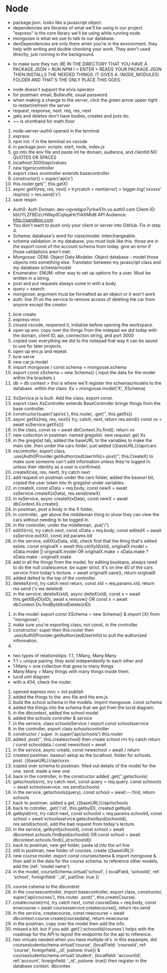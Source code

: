 # Node

<!-- SECTION Monday May, 22 -->
* package.json. looks like a javascript object.
* dependencies are libraries of what we'll be using in our project. "express" is the core library we'll be using while running node.
* mongoose is what we use to talk to our database.
* devDependencies are only there when you're in the environment. they help with writing and double checking your work. They aren't used directly, just running in the background.
<!-- IMPORTANT -->
* to make sure they run: BE IN THE DIRECTORY THAT YOU HAVE A PACKAGE.JSON > RUN NPM I > ENTER > READS YOUR PACKAGE.JSON THEN INSTALLS THE NEEDED THINGS. IT GIVES A .\NODE_MODULES\ FOLDER AND THAT'S THE ONLY PLACE THIS GOES. 
<!-- ///////////// -->
* node doesn't support the elvis operator
* for postman: email, Bullwulfe, usual password
* when making a change to the server, click the green arrow upper right to restart/refresh the server
* request, response, next. req, res, next
* gets and deletes don't have bodies, creates and puts do. 
* ~~ is shorthand for math.floor

1. node-server-auth0 opened in the terminal
2. express
3. npm init -f in the terminal on vscode
4. in package.json: scripts: start, node, index.js
5. go into the env file and paste int he domain, audience, and clientId NO QUOTES OR SPACES
6. localhost:3000/api/values
7. new tigerscontroller
8. export class xcontroller extends basecontroller
9. constructor() > super('api/x')
10. this.router.get('', this.getX)
11. async getX(req, res, next) > try/catch > next(error) > logger.log('xxxxxx' req/res) > res.send('x')
12. save respin


<!-- SECTION Tuesday, May 23 -->
* Auth0:
Auth Domain: dev-ogvwlqpn7yrkw51n.us.auth0.com
Client-ID: kbUYLZFBDzLHWaydCqitqaHcYiAXMld8
API Audience: http://sandbox.com
* You don't want to push only your client or server into GitHub. Fix in step 4.
* Schema: database's word for class/model. interchangeable. 
* schema validation: in my database, you must look like this. those are in the export const of the account schema from today. give an error if those validations aren't met. 
* Mongoose: ODM: Object Data Modeler. Object database - model those objects into something else. Translator between my javascript class and my database schema/model 
* Enumerator: ENUM: other way to set up options for a user. Must be written in a string.
* post and put requests always come in with a body
* query = search. 
* mongoose: argument must be formatted as an object or it won't work
* auth: line 31 on the service to remove access of deleting hte car from anyone except the creator

1. bcw create
2. express-mvc
3. closed vscode, reopened it, initialize before opening the workspace.
4. open up env. copy over the things from the notepad we did today with the domain, client ID, api, connection string, and port 3000
5. copied over everything we did to the notepad that way it can be saved to use for later projects.
6. open up env.js and repeat.
7. bcw serve
8. new car.js model
9. import mongoose / const schema = mongoose.schema
10. export const xSchema = new Schema() { input the data for the model within the brackets.}
11. db > db context > this is where we'll register the schemas/models to the database. within the class: Xs = mongoose.model('X', XSchema)
<!-- left side of = is "AppState" references our local app code. AppState.x. DbContext.(model name) -->
12. XsService.js is built. Add the class, export const.
13. export class XsController extends BaseController brings things from the base controller. 
14. constructor{super('api/xs'), this.router, .get('', this.getXs)}
15. async getXs(req, res, next){ try, catch, next, return res.send() const xs = await xsService.getXs()}
16. in the class, const xs = await dbContext.Xs.find(). return xs
17. new collection in postman. named gregslist. new request: get Xs
18. in the gregslist tab, added the baseURL to the variables to make the main site. then under the cars folder, just added {{baseURL}}/api/cars
19. xscontroller, export class, .use(Auth0Provider.getAuthorizedUserInfo)>.post('', this.CreateX) to make sure someone can't add information unless they're logged in. unless their identity as a user is confirmed.
20. createX(req, res, next), try catch next 
21. add request on postman under the cars folder, added the baseurl bit, copied the user token into th gregslist under variables. 
22. in createX, const xData = req.body, const newX = await xsService.createX(xData), res.send(newX)
23. in xsService, async createX(xData), const newX = await dbContext.Xs.create()
24. in postman, post a body in the X folder, 
25. in controller, .get above the middleman thing to show they can view the cars without needing to be logged in. 
26. in the controller, under the middleman, .put('/')
27. editX(rrn), try catch next, const xData =  req.body, const editedX = await xsService.exitX(), const xId params bit
28. in the service, editX(xData, xId), check first that the thing that's edited exists. const originalX = await this.cetXyId(xId), originalX.model = xData.model || originalX.model OR originalX.make = xData.make ? xData.make : originalX.make
29. add in all the things from the model. for editing booleans, always need to do the null coalescence. be super strict. it's on line 40 of the cars service from today's lecture. > await originalX.save(), return originalX
30. added delted to the top of the controller. 
31. deleteX(rrn), try catch next return, const xId = req.params.xId, return res.send ('x wa deleted)
32. in the service, deleteX(xId), async delteX(xId), const x = await this.getXByID(xID), await x.remove() OR const x = await dbContext.Ds.findByIdAndDelete(xID)

<!-- STUB JORDAN'S KICKASS FIRESIDE -->
1. in the model: export const XSchema = new Schema() & import {X} from "mongoose';
2. make sure you're exporting class, not const, in the controller.
3. constructor: super then this.router then .use(Auth0Provider.getAuthorizedUserInfo) to pull the authorized information.
4. 


<!-- SECTION Wednesday, May 24th -->
* two types of relationships: 1:1, 1:Many, Many:Many
* 1:1 = unique pairing. they exist independently to each other and 
* 1:Many = one collection that goes to many things
* Many:Many = Many things with many things inside them. 
* lucid uml diagram
* with a 404, check the router. 

1. opened express mvc > init publish
2. added the things to the .env file and the env.js
3. build the school schema in the models. import mongoose. const schema
4. added the things into the schema that we got from the lucid diagram.
5. in the dbcontext, added the school model 
6. added the schools controller & service
7. in the service, class schoolsService / export const schoolsservice
8. in the controller, export class schoolscontroller
9. constructor / super. in super('api/schools') this.router
10. added .post('', this.createschool) then create school rrn try catch return / const schooldata / const newschool = await
11. in the service, async create, const newschool = await / return
12. created postman. baseurl setup as the localhost. folder for schools. post. {{baseURL}}/api/xxxx
13. copied over schema to postman. filled out details of the model for the one. send. made a new one.
14. back in the controller, in the constructor added .get('',getschools)
15. getschools(rrn), try catch next, const query = req.query. const schoools = await schoolsservice. res.send(schools)
16. in the service, getschools(query), const school = await.--.find, return schools
17. back to postman. added a get, {{baseURL}}/api/schools
18. back to cotroller, .get('/:id', this.getbyID), created getbyid.
19. getbyid(rrn), try catch next, const schoolid = req.params.schoolid, const school = await schoolsservice.getschoolbyid(schoolid), res.send(school), add the bad request from today's lecture.
20. in the service, getbyid(schoolid), const school = await dbcontext.schools.findbyid(schoolid) OR const school = await dbcontext.schools.find({_id:schoolid})
21. back to postman, new get folder, paste id into the url line
22. still in postman, new folder of courses. create {{baseURL}}
23. new course model. export const courseschema & import mongoose & then add in the data for the course schema. to reference other models, add the {ref: 'model name'}
24. in the model, courseSchema.virtual('school', { localField, 'schoolId', ref: 'school', foreignfield: '_id', justOne: true })
<!-- local field is what's local to where this is -->
25. course cshema to the dbcontext
26. in the coursescontroller, import basecontroller, export class, constructor, super('api/courses'), this.router. .post('', this.createCourse).
27. createcourse(rrn), try catch next, const courseData = req.body, const enwcourse = await coursesservice.createcourse(), return res.send
28. in the service, createcourse, const newcourse = await dbcontext.course.create(coursedata), return newcourse
29. in the postman, copy over the model then add the info.
30. missed a bit. but if you add .get('/:schooolId/courses') helps with the roadmap for the API to layout the endpoints for the api to reference.
31. two virtuals needed when you have multiple id's. in this expample, did coursestudentschema.virtual('course', {localField: 'courseId', ref: 'course', foreignfield:,_id', justone: true}) & coursestudentschema.virtual('student', {localfield: 'accountId', ref:'account', foreignfield: '_id', justone: true}) then register in the database context. dbcontex